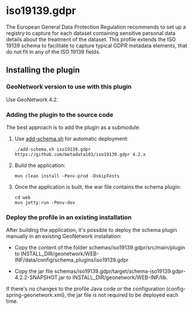 # iso19139.gdpr

The European General Data Protection Regulation recommends to set up a registry to capture for each dataset containing sensitive personal data details about the treatment of the dataset. This profile extends the ISO 19139 schema to facilitate to capture typical GDPR metadata elements, that do not fit in any of the ISO 19139 fields.


## Installing the plugin

### GeoNetwork version to use with this plugin

Use GeoNetwork 4.2.

### Adding the plugin to the source code


The best approach is to add the plugin as a submodule:

1. Use [add-schema.sh](https://github.com/geonetwork/core-geonetwork/blob/4.2.x/add-schema.sh) for automatic deployment:

   ```
   ./add-schema.sh iso19139.gdpr https://github.com/metadata101/iso19139.gdpr 4.2.x
   ```

2. Build the application:

   ```
   mvn clean install -Penv-prod -DskipTests
   ```

3. Once the application is built, the war file contains the schema plugin:

   ```
   cd web
   mvn jetty:run -Penv-dev
   ```

### Deploy the profile in an existing installation

After building the application, it's possible to deploy the schema plugin manually in an existing GeoNetwork installation:

- Copy the content of the folder schemas/iso19139.gdpr/src/main/plugin to INSTALL_DIR/geonetwork/WEB-INF/data/config/schema_plugins/iso19139.gdpr

- Copy the jar file schemas/iso19139.gdpr/target/schema-iso19139.gdpr-4.2.2-SNAPSHOT.jar to INSTALL_DIR/geonetwork/WEB-INF/lib.

If there's no changes to the profile Java code or the configuration (config-spring-geonetwork.xml), the jar file is not required to be deployed each time.
